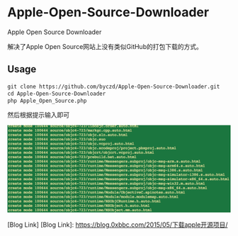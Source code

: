 # Apple-Open-Source-Downloader
Apple Open Source Downloader

解决了Apple Open Source网站上没有类似GitHub的打包下载的方式。

## Usage
	git clone https://github.com/byczd/Apple-Open-Source-Downloader.git
	cd Apple-Open-Source-Downloader
	php Apple_Open_Source.php
	
然后根据提示输入即可

![预览](https://github.com/byczd/Apple-Open-Source-Downloader/raw/master/Preview.png "Preview")

[Blog Link]
[Blog Link]:
https://blog.0xbbc.com/2015/05/下载apple开源项目/
	
